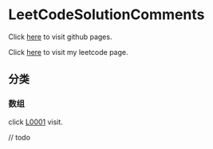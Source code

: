 # LeetCodeSolutionComments

Click [here](https://solarex.github.io/leetcode-solution-comments/) to visit github pages.

Click [here](https://leetcode-cn.com/u/solarex/) to visit my leetcode page.

## 分类

### 数组

click [L0001](solutions/L0001.md) visit.

// todo
